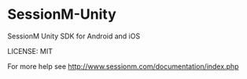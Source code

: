 SessionM-Unity
===================

SessionM Unity SDK for Android and iOS

LICENSE: MIT

For more help see http://www.sessionm.com/documentation/index.php
